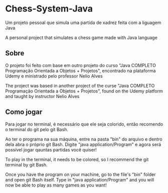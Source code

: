 # Chess-System-Java
Um projeto pessoal que simula uma partida de xadrez feita com a liguagem Java

A personal project that simulates a chess game made with Java language

## Sobre

O projeto foi feito com base em outro projeto do curso "Java COMPLETO Programação Orientada a Objetos + Projetos", encontrado na plataforma Udemy e ministrado pelo professor Nelio Alves

The project was based in another project of the curse "Java COMPLETO Programação Orientada a Objetos + Projetos", found on the Udemy platform and taught by instructor Nelio Alves

## Como jogar

Para jogar no terminal, é necessário que ele seja colorido, então recomendo o terminal do git pelo git Bash.

Ao ter o programa na sua máquina, entre na pasta "bin" do arquivo e dentro dela abra o próprio git Bash. Digite "java application/Program" e agora será possível jogar qauntas partidas você quiser!

To play in the terminal, it needs to be colored, so I recommend the git terminal by git Bash.

Once you have the program on your machine, go to the file's "bin" folder and open git Bash itself. Type in "java application/Program" and you will now be able to play as many games as you want!
